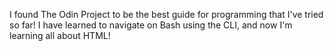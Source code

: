 I found The Odin Project to be the best guide for programming that I've tried so far!
I have learned to navigate on Bash using the CLI, and now I'm learning all about HTML!
